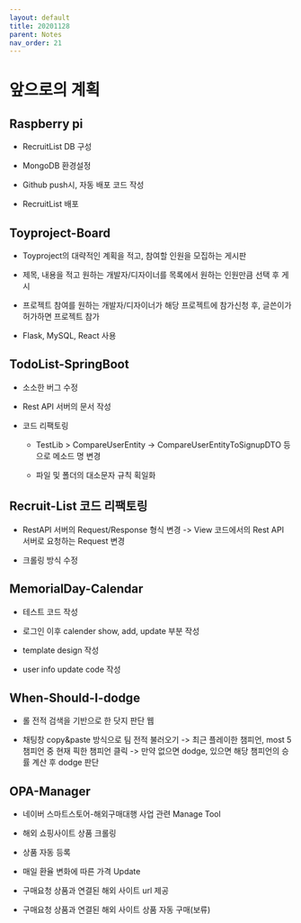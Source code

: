 ```yaml
---
layout: default
title: 20201128
parent: Notes
nav_order: 21
---
```


# 앞으로의 계획

## Raspberry pi

* RecruitList DB 구성

* MongoDB 환경설정

* Github push시, 자동 배포 코드 작성

* RecruitList 배포

## Toyproject-Board

* Toyproject의 대략적인 계획을 적고, 참여할 인원을 모집하는 게시판

* 제목, 내용을 적고 원하는 개발자/디자이너를 목록에서 원하는 인원만큼 선택 후 게시

* 프로젝트 참여를 원하는 개발자/디자이너가 해당 프로젝트에 참가신청 후, 글쓴이가 허가하면 프로젝트 참가

* Flask, MySQL, React 사용

## TodoList-SpringBoot

* 소소한 버그 수정

* Rest API 서버의 문서 작성

* 코드 리팩토링
    
    * TestLib > CompareUserEntity -> CompareUserEntityToSignupDTO 등으로 메소드 명 변경

    * 파일 및 폴더의 대소문자 규칙 획일화

## Recruit-List 코드 리팩토링

* RestAPI 서버의 Request/Response 형식 변경 -> View 코드에서의 Rest API 서버로 요청하는 Request 변경

* 크롤링 방식 수정

## MemorialDay-Calendar

* 테스트 코드 작성

* 로그인 이후 calender show, add, update 부분 작성

* template design 작성

* user info update code 작성

## When-Should-I-dodge

* 롤 전적 검색을 기반으로 한 닷지 판단 웹

* 채팅창 copy&paste 방식으로 팀 전적 불러오기 -> 최근 플레이한 챔피언, most 5 챔피언 중 현재 픽한 챔피언 클릭 -> 만약 없으면 dodge, 있으면 해당 챔피언의 승률 계산 후 dodge 판단

## OPA-Manager

* 네이버 스마트스토어-해외구매대행 사업 관련 Manage Tool

* 해외 쇼핑사이트 상품 크롤링

* 상품 자동 등록

* 매일 환율 변화에 따른 가격 Update

* 구매요청 상품과 연결된 해외 사이트 url 제공

* 구매요청 상품과 연결된 해외 사이트 상품 자동 구매(보류)